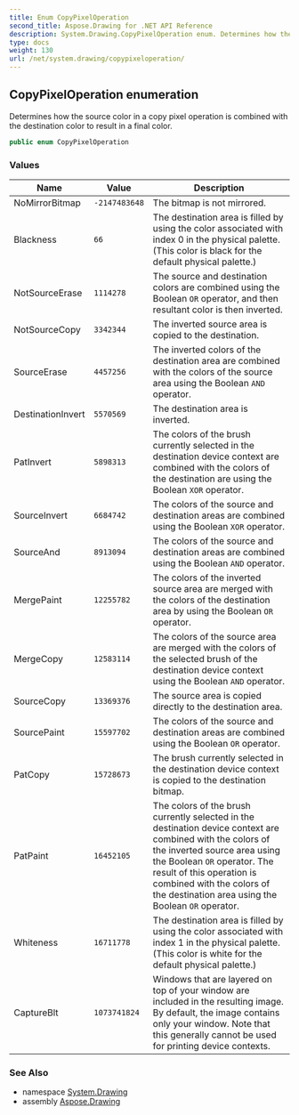 ```yaml
---
title: Enum CopyPixelOperation
second_title: Aspose.Drawing for .NET API Reference
description: System.Drawing.CopyPixelOperation enum. Determines how the source color in a copy pixel operation is combined with the destination color to result in a final color
type: docs
weight: 130
url: /net/system.drawing/copypixeloperation/
---
```

## CopyPixelOperation enumeration

Determines how the source color in a copy pixel operation is combined with the destination color to result in a final color.

```csharp
public enum CopyPixelOperation
```

### Values

| Name | Value | Description |
| --- | --- | --- |
| NoMirrorBitmap | `-2147483648` | The bitmap is not mirrored. |
| Blackness | `66` | The destination area is filled by using the color associated with index 0 in the physical palette. (This color is black for the default physical palette.) |
| NotSourceErase | `1114278` | The source and destination colors are combined using the Boolean `OR` operator, and then resultant color is then inverted. |
| NotSourceCopy | `3342344` | The inverted source area is copied to the destination. |
| SourceErase | `4457256` | The inverted colors of the destination area are combined with the colors of the source area using the Boolean `AND` operator. |
| DestinationInvert | `5570569` | The destination area is inverted. |
| PatInvert | `5898313` | The colors of the brush currently selected in the destination device context are combined with the colors of the destination are using the Boolean `XOR` operator. |
| SourceInvert | `6684742` | The colors of the source and destination areas are combined using the Boolean `XOR` operator. |
| SourceAnd | `8913094` | The colors of the source and destination areas are combined using the Boolean `AND` operator. |
| MergePaint | `12255782` | The colors of the inverted source area are merged with the colors of the destination area by using the Boolean `OR` operator. |
| MergeCopy | `12583114` | The colors of the source area are merged with the colors of the selected brush of the destination device context using the Boolean `AND` operator. |
| SourceCopy | `13369376` | The source area is copied directly to the destination area. |
| SourcePaint | `15597702` | The colors of the source and destination areas are combined using the Boolean `OR` operator. |
| PatCopy | `15728673` | The brush currently selected in the destination device context is copied to the destination bitmap. |
| PatPaint | `16452105` | The colors of the brush currently selected in the destination device context are combined with the colors of the inverted source area using the Boolean `OR` operator. The result of this operation is combined with the colors of the destination area using the Boolean `OR` operator. |
| Whiteness | `16711778` | The destination area is filled by using the color associated with index 1 in the physical palette. (This color is white for the default physical palette.) |
| CaptureBlt | `1073741824` | Windows that are layered on top of your window are included in the resulting image. By default, the image contains only your window. Note that this generally cannot be used for printing device contexts. |

### See Also

* namespace [System.Drawing](../../system.drawing/)
* assembly [Aspose.Drawing](../../)


